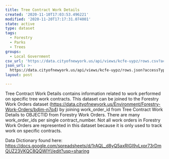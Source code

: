 ```yaml
---
title: Tree Contract Work Details
created: '2020-11-10T17:03:53.496221'
modified: '2020-11-20T17:17:31.074001'
state: active
type: dataset
tags:
  - Forestry
  - Parks
  - Trees
groups:
  - Local Government
csv_url: 'https://data.cityofnewyork.us/api/views/kcfe-uypz/rows.csv?accessType=DOWNLOAD'
json_url: >-
  https://data.cityofnewyork.us/api/views/kcfe-uypz/rows.json?accessType=DOWNLOAD
layout: post

---
```

Tree Contract Work Details contains information related to work performed on specific tree work contracts. This dataset can be joined to the Forestry Work Orders dataset (https://data.cityofnewyork.us/Environment/Forestry-Work-Orders/bdjm-n7q4) by joining work_order_id from Tree Contract Work Details to OBJECTID from Forestry Work Orders. There are many work_order_ids per single contract_number. Not all work orders in Forestry Work Orders are represented in this dataset because it is only used to track work on specific contracts.

Data Dictionary found here: https://docs.google.com/spreadsheets/d/1rAQL_d8yQ5axRIGl9vLxpr73rDmQUZ23VKQC8QQWIYI/edit?usp=sharing

